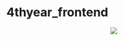 # 4thyear_frontend
<p align="center">
  <img src="http://some_place.com/image.png](https://github.com/TUDublin/code-and-docs-oleg-glingeanu/blob/main/Docs/images/Logo.PNG)" />
</p>
